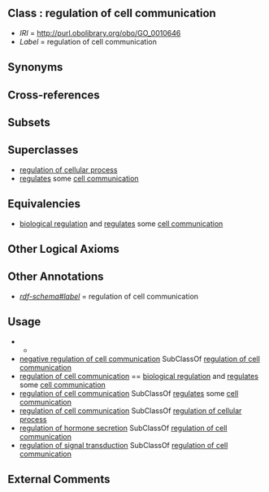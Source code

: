 
## Class : regulation of cell communication

 * *IRI* = http://purl.obolibrary.org/obo/GO_0010646
 * *Label* = regulation of cell communication

## Synonyms


## Cross-references


## Subsets


## Superclasses

 * [regulation of cellular process](../../GO/94/GO_0050794.md)
 * [regulates](../../RO/11/RO_0002211.md) some [cell communication](../../GO/54/GO_0007154.md)

## Equivalencies

 * [biological regulation](../../GO/07/GO_0065007.md) and [regulates](../../RO/11/RO_0002211.md) some [cell communication](../../GO/54/GO_0007154.md)

## Other Logical Axioms


## Other Annotations

 * *[rdf-schema#label](../../el/rdf-schema#label.md)* = regulation of cell communication

## Usage

 * -
 * [negative regulation of cell communication](../../GO/48/GO_0010648.md) SubClassOf [regulation of cell communication](../../GO/46/GO_0010646.md)
 * [regulation of cell communication](../../GO/46/GO_0010646.md) == [biological regulation](../../GO/07/GO_0065007.md) and [regulates](../../RO/11/RO_0002211.md) some [cell communication](../../GO/54/GO_0007154.md)
 * [regulation of cell communication](../../GO/46/GO_0010646.md) SubClassOf [regulates](../../RO/11/RO_0002211.md) some [cell communication](../../GO/54/GO_0007154.md)
 * [regulation of cell communication](../../GO/46/GO_0010646.md) SubClassOf [regulation of cellular process](../../GO/94/GO_0050794.md)
 * [regulation of hormone secretion](../../GO/83/GO_0046883.md) SubClassOf [regulation of cell communication](../../GO/46/GO_0010646.md)
 * [regulation of signal transduction](../../GO/66/GO_0009966.md) SubClassOf [regulation of cell communication](../../GO/46/GO_0010646.md)

## External Comments


